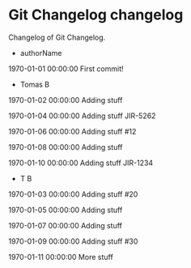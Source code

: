 # Git Changelog changelog

Changelog of Git Changelog.

* authorName

1970-01-01 00:00:00
First commit!


* Tomas B

1970-01-02 00:00:00
Adding stuff


1970-01-04 00:00:00
Adding stuff 
  JIR-5262


1970-01-06 00:00:00
Adding stuff #12


1970-01-08 00:00:00
Adding stuff


1970-01-10 00:00:00
Adding stuff JIR-1234


* T B

1970-01-03 00:00:00
Adding stuff #20


1970-01-05 00:00:00
Adding stuff


1970-01-07 00:00:00
Adding stuff


1970-01-09 00:00:00
Adding stuff
 #30


1970-01-11 00:00:00
More stuff
